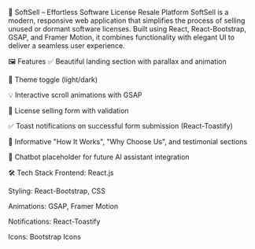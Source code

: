 🚀 SoftSell – Effortless Software License Resale Platform
SoftSell is a modern, responsive web application that simplifies the process of selling unused or dormant software licenses. Built using React, React-Bootstrap, GSAP, and Framer Motion, it combines functionality with elegant UI to deliver a seamless user experience.

🖼️ Features
✅ Beautiful landing section with parallax and animation

🌙 Theme toggle (light/dark)

💡 Interactive scroll animations with GSAP

🧾 License selling form with validation

✅ Toast notifications on successful form submission (React-Toastify)

🧠 Informative "How It Works", "Why Choose Us", and testimonial sections

💬 Chatbot placeholder for future AI assistant integration


🛠️ Tech Stack
Frontend: React.js

Styling: React-Bootstrap, CSS

Animations: GSAP, Framer Motion

Notifications: React-Toastify

Icons: Bootstrap Icons

